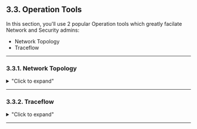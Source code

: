 
## 3.3. Operation Tools

In this section, you'll use 2 popular Operation tools which greatly facilate Network and Security admins:
  - Network Topology
  - Traceflow

---

### 3.3.1. Network Topology

<details>
<summary>"Click to expand"</summary>

What has been created so far is the following logical topology:
<p align="center">
  <img width=50% height=50% src="/docs/assets/Graphics/3.3.LogicalView.jpg"><br>
</p>  

NSX offers a graphical representation of its network topology.
- **Log on NSX-T Manager UI.**  
In a browser: https://192.168.50.5/.  
  <p align="center">
    <img width=85% height=85% src="/docs/assets/Graphics/2.3.step1.jpg">
  </p>  

- **Display the NSX Network Topology.**  
Under "Networking - Network Topology".  
<p align="center">
  <img width=85% height=85% src="/docs/assets/Graphics/3.3.1.step1.jpg"><br>
</p>  

- **And specific Network elements, such as T0 information.**  
  <p align="center">
    <img width=85% height=85% src="/docs/assets/Graphics/3.3.1.step2.jpg"><br>
  </p>  

</details>


---

### 3.3.2. Traceflow

<details>
<summary>"Click to expand"</summary>

Traceflow allows you to inject a packet into the network and monitor its flow across the network.  
Traceflow allows you to identify the path a packet takes to reach its destination or, conversely, where a packet is dropped along the way.  
Each entity reports the packet handling on input and output, so you can determine whether issues occur when receiving a packet or when forwarding the packet.

- **Check the Traceflow from VM3 HTTP to VM7.**  
Under "Plan & Troubleshoot - Traceflow",  
select the Source "LS1.1-VM3",  
to Destination "LS2.1-VM7",  
Protocol Type "TCP" with Source Port = "5000" to Destination Port = "80".   
<p align="center">
  <img width=85% height=85% src="/docs/assets/Graphics/3.3.2.step1.jpg"><br>
</p>  
And click "Trace".  

You can follow the path through the different Logical NSX Routing + Security elements on the top half of the screen.  
<p align="center">
  <img width=85% height=85% src="/docs/assets/Graphics/3.3.2.step2.jpg"><br>
</p>  
  
You can also follow each step of the different NSX elements on the bottom half of the screen (and on which device it's running).  
<p align="center">
  <img width=85% height=85% src="/docs/assets/Graphics/3.3.2.step3.jpg"><br>
</p>  
  
*Note: Worth nothing even if that traffic is routed, it actually does not leave the ESXi1 (192.168.50.21) thanks to the power of NSX service distribution :-)*


- **Check the Traceflow from VM3 HTTP to VM1.**  
Under "Plan & Troubleshoot - Traceflow",  
select the Source "LS1.1-VM3",  
to Destination "VLANWeb-VM1",  
Protocol Type "TCP" with Source Port = "5000" to Destination Port = "80".  
<p align="center">
  <img width=85% height=85% src="/docs/assets/Graphics/3.3.2.step4.jpg"><br>
</p>  
And click "Trace".  
  
You can follow the path through the different Logical NSX Routing + Security elements on the top half of the screen.  
<p align="center">
  <img width=85% height=85% src="/docs/assets/Graphics/3.3.2.step2.jpg"><br>
</p>  
  
You can also follow each step of the different NSX elements on the bottom half of the screen (and on which device it's running).  
<p align="center">
  <img width=85% height=85% src="/docs/assets/Graphics/3.3.2.step3.jpg"><br>
</p>  
  
*Note: The traceflow tracks the different NSX elements up to it reachs the physical fabric, and ends there.*

</details>

---




